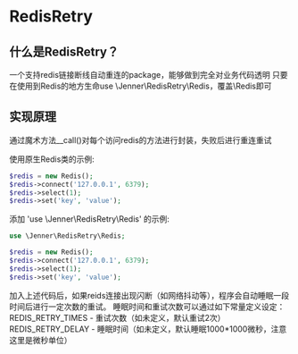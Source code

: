 # RedisRetry
什么是RedisRetry？
------------------
一个支持redis链接断线自动重连的package，能够做到完全对业务代码透明
只要在使用到Redis的地方生命use \Jenner\RedisRetry\Redis，覆盖\Redis即可

实现原理
-----------------
通过魔术方法__call()对每个访问redis的方法进行封装，失败后进行重连重试


使用原生Redis类的示例:
```php
$redis = new Redis();
$redis->connect('127.0.0.1', 6379);
$redis->select(1);
$redis->set('key', 'value');
```

添加 'use \Jenner\RedisRetry\Redis' 的示例:
```php
use \Jenner\RedisRetry\Redis;

$redis = new Redis();
$redis->connect('127.0.0.1', 6379);
$redis->select(1);
$redis->set('key', 'value');
```
加入上述代码后，如果reids连接出现闪断（如网络抖动等），程序会自动睡眠一段时间后进行一定次数的重试。
睡眠时间和重试次数可以通过如下常量定义设定：
REDIS_RETRY_TIMES - 重试次数（如未定义，默认重试2次）
REDIS_RETRY_DELAY - 睡眠时间（如未定义，默认睡眠1000*1000微秒，注意这里是微秒单位）